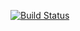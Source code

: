 [![Build Status](https://cloudes.visualstudio.com/CDPX/_apis/build/status/CDPX/GitHubIntegration/TestMyGHBuild?branchName=master)](https://cloudes.visualstudio.com/CDPX/_build/latest?definitionId=4856&branchName=master)